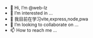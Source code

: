 - 👋 Hi, I’m @web-lz
- 👀 I’m interested in ...
- 🌱 我目前在学习vite,express,node,pwa
- 💞️ I’m looking to collaborate on ...
- 📫 How to reach me ...

<!---
web-lz/web-lz is a ✨ special ✨ repository because its `README.md` (this file) appears on your GitHub profile.
You can click the Preview link to take a look at your changes.
--->
